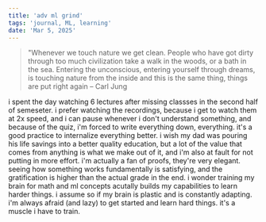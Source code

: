 ```yaml
---
title: 'adv ml grind'
tags: 'journal, ML, learning'
date: 'Mar 5, 2025'
---
```


> "Whenever we touch nature we get clean. People who have got dirty through too much civilization take a walk in the woods, or a bath in the sea. Entering the unconscious, entering yourself through dreams, is touching nature from the inside and this is the same thing, things are put right again – Carl Jung

i spent the day watching 6 lectures after missing classses in the second half of semeseter. i prefer watching the recordings, because i get to watch them at 2x speed, and i can pause whenever i don't understand something, and because of the quiz, i'm forced to write everything down, everything. it's a good practice to internalize everything better. i wish my dad was pouring his life savings into a better quality education, but a lot of the value that comes from anything is what we make out of it, and i'm also at fault for not putting in more effort. i'm actually a fan of proofs, they're very elegant. seeing how something works fundamentally is satisfying, and the gratification is higher than the actual grade in the end. i wonder training my brain for math and ml concepts acutally builds my capabilities to learn harder things. i assume so if my brain is plastic and is constantly adapting. i'm always afraid (and lazy) to get started and learn hard things. it's a muscle i have to train.
